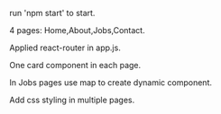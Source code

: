 run 'npm start' to start.

4 pages: Home,About,Jobs,Contact.

Applied react-router in app.js.

One card component in each page.

In Jobs pages use map to create dynamic component.

Add css styling in multiple pages.